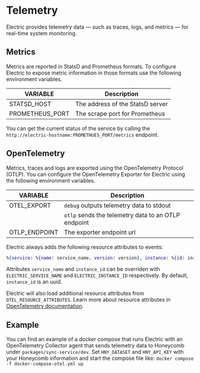 # Telemetry 

Electric provides telemetry data — such as traces, logs, and metrics — for real-time system monitoring. 

## Metrics
Metrics are reported in StatsD and Prometheus formats. To configure Electric to expose metric information in those formats use the following environment variables.

| VARIABLE| Description     |
|---------------|------------|
| STATSD_HOST | The address of the StatsD server |
| PROMETHEUS_PORT | The scrape port for Prometheus |

You can get the current status of the service by calling the `http://electric-hostname:PROMETHUES_PORT/metrics` endpoint.

## OpenTelemetry
Metrics, traces and logs are exported using the OpenTelemetry Protocol (OTLP). You can configure the OpenTelemetry Exporter for Electric using the following environment variables.

| VARIABLE| Description     |
|---------------|------------|
| OTEL_EXPORT | `debug` outputs telemetry data to stdout |
| | `otlp` sends the telemetry data to an OTLP endpoint  |
| OTLP_ENDPOINT | The exporter endpoint url |

Electric always adds the following resource attributes to events:
```elixir
%{service: %{name: service_name, version: version}, instance: %{id: instance_id}}
```

Attributes `service_name` and `instance_id` can be overriden with `ELECTRIC_SERVICE_NAME` and `ELECTRIC_INSTANCE_ID` respectively. By default, `instance_id` is an uuid.

Electric will also load additional resource attributes from `OTEL_RESOURCE_ATTRIBUTES`. Learn more about resource attributes in [OpenTelemetry documentation](https://opentelemetry.io/docs/languages/js/resources/).

## Example
You can find an example of a docker compose that runs Electric with an OpenTelemetry Collector agent that sends telemetry data to Honeycomb under `packages/sync-service/dev`. Set `HNY_DATASET` and `HNY_API_KEY` with your Honeycomb information and start the compose file like: ```docker compose -f docker-compose-otel.yml up```

